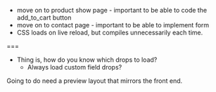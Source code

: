 - move on to product show page - important to be able to code the add_to_cart button
- move on to contact page - important to be able to implement form
- CSS loads on live reload, but compiles unnecessarily each time.




===
- Thing is, how do you know which drops to load?
  - Always load custom field drops?
  

  



Going to do need a preview layout that mirrors the front end.